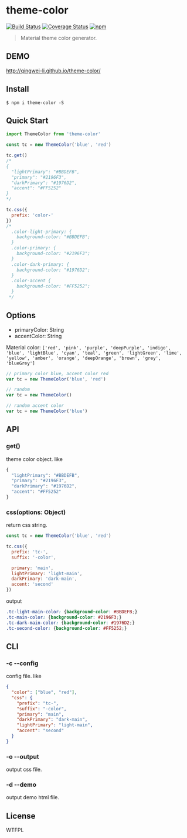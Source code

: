# theme-color
[![Build Status](https://travis-ci.org/QingWei-Li/theme-color.svg?branch=master)](https://travis-ci.org/QingWei-Li/theme-color) [![Coverage Status](https://coveralls.io/repos/github/QingWei-Li/theme-color/badge.svg?branch=master)](https://coveralls.io/github/QingWei-Li/theme-color?branch=master) [![npm](https://img.shields.io/npm/v/theme-color.svg?maxAge=3600)](https://www.npmjs.com/package/theme-color)
> Material theme color generator.

## DEMO
http://qingwei-li.github.io/theme-color/

## Install
```shell
$ npm i theme-color -S
```

## Quick Start
```javascript
import ThemeColor from 'theme-color'

const tc = new ThemeColor('blue', 'red')

tc.get()
/*
{
  "lightPrimary": "#BBDEFB",
  "primary": "#2196F3",
  "darkPrimary": "#1976D2",
  "accent": "#FF5252"
}
*/

tc.css({
  prefix: 'color-'
})
/*
  .color-light-primary: {
    background-color: "#BBDEFB";
  }
  .color-primary: {
    background-color: "#2196F3";
  }
  .color-dark-primary: {
    background-color: "#1976D2";
  }
  .color-accent {
    background-color: "#FF5252";
  }
 */
```

## Options
- primaryColor: String
- accentColor: String

Material color: `['red', 'pink', 'purple', 'deepPurple', 'indigo', 'blue', 'lightBlue', 'cyan', 'teal', 'green', 'lightGreen', 'lime', 'yellow', 'amber', 'orange', 'deepOrange', 'brown', 'grey', 'blueGrey']`

```javascript
// primary color blue, accent color red
var tc = new ThemeColor('blue', 'red')

// random
var tc = new ThemeColor()

// random accent color
var tc = new ThemeColor('blue')
```

## API
### get()

theme color object. like
```javascript
{
  "lightPrimary": "#BBDEFB",
  "primary": "#2196F3",
  "darkPrimary": "#1976D2",
  "accent": "#FF5252"
}
```

### css(options: Object)

return css string.

```javascript
const tc = new ThemeColor('blue', 'red')

tc.css({
  prefix: 'tc-',
  suffix: '-color',

  primary: 'main',
  lightPrimary: 'light-main',
  darkPrimary: 'dark-main',
  accent: 'second'
})
```

output
```css
.tc-light-main-color: {background-color: #BBDEFB;}
.tc-main-color: {background-color: #2196F3;}
.tc-dark-main-color: {background-color: #1976D2;}
.tc-second-color: {background-color: #FF5252;}
```


## CLI
### -c --config <filename>
config file. like
```json
{
  "color": ["blue", "red"],
  "css": {
    "prefix": "tc-",
    "suffix": "-color",
    "primary": "main",
    "darkPrimary": "dark-main",
    "lightPrimary": "light-main",
    "accent": "second"
  }
}
```

### -o --output <filename>
output css file.

### -d --demo <filename>
output demo html file.

## License
WTFPL
